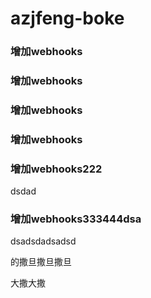 # azjfeng-boke

### 增加webhooks


### 增加webhooks

### 增加webhooks


### 增加webhooks

### 增加webhooks222

dsdad
### 增加webhooks333444dsa

dsadsdadsadsd



的撒旦撒旦撒旦



大撒大撒